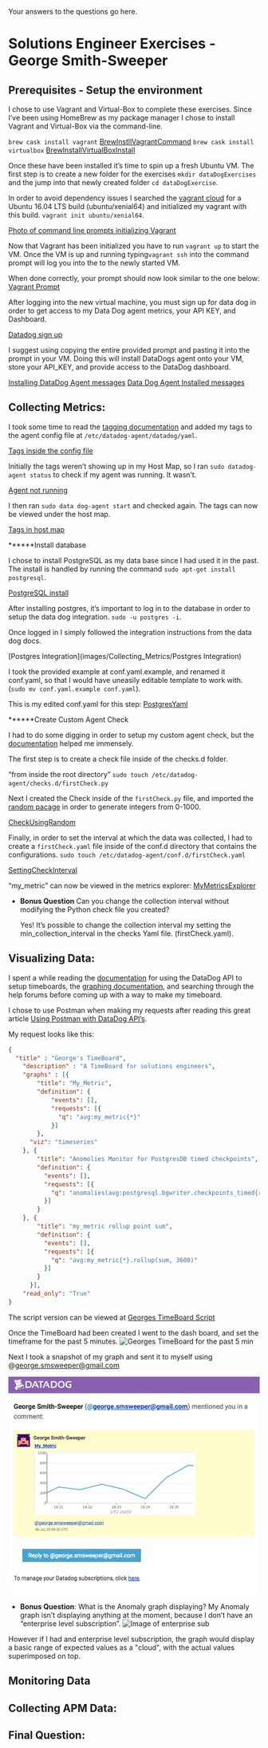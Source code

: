 Your answers to the questions go here.

# Solutions Engineer Exercises - George Smith-Sweeper

## Prerequisites - Setup the environment

I chose to use Vagrant and Virtual-Box to complete these exercises. Since I’ve been using HomeBrew as my package manager I chose to install Vagrant and Virtual-Box via the command-line.

`brew cask install vagrant`
[BrewInstllVagrantCommand](images/Prereq/VagrantInstall.png)
`brew cask install virtualbox`
[BrewInstallVirtualBoxInstall](images/Prereq/VirtualBoxInstall.png)

Once these have been installed it’s time to spin up a fresh Ubuntu VM. The first step is to create a new folder for the exercises `mkdir dataDogExercises` and the jump into that newly created folder `cd dataDogExercise`.

In order to avoid dependency issues I searched the [vagrant cloud](https://app.vagrantup.com/boxes/search) for a Ubuntu 16.04 LTS build (ubuntu/xenial64) and initialized my vagrant with this build. `vagrant init ubuntu/xenial64`.

[Photo of command line prompts initializing Vagrant](images/Prereq/InitializeVagrant)

Now that Vagrant has been initialized you have to run `vagrant up` to start the VM. Once the VM is up and running typing`vagrant ssh` into the command prompt will log you into the to the newly started VM.

When done correctly, your prompt should now look similar to the one below:
[Vagrant Prompt](images/Prereq/VagrantPrompt)

After logging into the new virtual machine, you must sign up for data dog in order to get access to my Data Dog agent metrics, your API KEY, and Dashboard.

[Datadog sign up](images/Prereq/DD_API_KEY)

I suggest using copying the entire provided prompt and pasting it into the prompt in your VM. Doing this will install DataDogs agent onto your VM, store your API_KEY, and provide access to the DataDog dashboard.

[Installing DataDog Agent messages](images/Prereq/InstallingAgent)
[Data Dog Agent Installed messages](images/Prereq/AgentInstalled)

## Collecting Metrics:

I took some time to read the [tagging documentation](https://docs.datadoghq.com/getting_started/tagging/) and added my tags to the agent config file at `/etc/datadog-agent/datadog/yaml`.

[Tags inside the config file](images/Collecting_Metrics/TagsInConfig.png)

Initially the tags weren’t showing up in my Host Map, so I ran `sudo datadog-agent status` to check if my agent was running. It wasn’t.

[Agent not running](images/Collecting_Metrics/AgentNotRunning)

I then ran `sudo data dog-agent start` and checked again. The tags can now be viewed under the host map.

[Tags in host map](images/Collecting_Metrics/TagsInHostMap.png)

******Install database

I chose to install PostgreSQL as my data base since I had used it in the past. The install is handled by running the command `sudo apt-get install postgresql`.

[PostgreSQL install](images/Collecting_Metrics/PostgresInstall)

After installing postgres, it’s important to log in to the database in order to setup the data dog integration. `sudo -u postgres -i`.

Once logged in I simply followed the integration instructions from the data dog docs.

[Postgres Integration](images/Collecting_Metrics/Postgres Integration)

 I took the provided example at conf.yaml.example, and renamed it conf.yaml, so that I would have uneasily editable template to work with. (`sudo mv conf.yaml.example conf.yaml`).

This is my edited conf.yaml for this step:
[PostgresYaml](images/Collecting_Metrics/PostgresYaml.png)

******Create Custom Agent Check

I had to do some digging in order to setup my custom agent check, but the [documentation](https://docs.datadoghq.com/developers/agent_checks/) helped me immensely.

The first step is to create a check file inside of the checks.d folder.

“from inside the root directory”
`sudo touch /etc/datadog-agent/checks.d/firstCheck.py`

Next I created the Check inside of the `firstCheck.py` file, and imported the [random pacage](http://www.pythonforbeginners.com/random/how-to-use-the-random-module-in-python) in order to generate integers from 0-1000.

[CheckUsingRandom](images/Colleting_Metrics/CheckUsingRandom)

Finally, in order to set the interval at which the data was collected, I had to create a  `firstCheck.yaml` file  inside of the conf.d directory that contains the configurations.
`sudo touch /etc/datadog-agent/conf.d/firstCheck.yaml`

[SettingCheckInterval](images/Colleting_Metrics/SettingCheckInterval)

“my_metric” can now be viewed in the metrics explorer:
[MyMetricsExplorer](images/Colleting_Metrics/MyMetricsExplorer)



* **Bonus Question** Can you change the collection interval without modifying the Python check file you created?

  Yes! It’s possible to change the collection interval my setting the min_collection_interval in the checks Yaml file. (firstCheck.yaml).

## Visualizing Data:

I spent a while reading the [documentation](https://docs.datadoghq.com/api/?lang=python#create-a-timeboard) for using the DataDog API to setup timeboards, the [graphing documentation](https://docs.datadoghq.com/graphing/), and searching through the help forums before coming up with a way to make my timeboard.

I chose to use Postman when making my requests after reading this great article [Using Postman with DataDog API’s](https://help.datadoghq.com/hc/en-us/articles/115002182863-Using-Postman-With-Datadog-APIs).

My request looks like this:

```JSON
{
  "title" : "George's TimeBoard",
    "description" : "A TimeBoard for solutions engineers",
    "graphs" : [{
        "title": "My_Metric",
        "definition": {
            "events": [],
            "requests": [{
              "q": "avg:my_metric{*}"
            }]
        },
      "viz": "timeseries"
    }, {
        "title": "Anomolies Monitor for PostgresDB timed checkpoints",
        "definition": {
          "events": [],
          "requests": [{
            "q": "anomalies(avg:postgresql.bgwriter.checkpoints_timed{role:database:postgresql}, 'basic', 2)"
          }]
        }
    }, {
        "title": "my_metric rollup point sum",
        "definition": {
          "events": [],
          "requests": [{
            "q": "avg:my_metric{*}.rollup(sum, 3600)"
          }]
        }
      }],
    "read_only": "True"
}
```

The script version can be viewed at [Georges TimeBoard Script](scripts/time_board.py)

Once the TimeBoard had been created I went to the dash board, and set the timeframe for the past 5 minutes.
![Georges TimeBoard for the past 5 min](images/Visualizing_Data/PastFiveMins)

Next I took a snapshot of my graph and sent it to myself using @george.smsweeper@gmail.com

![A Snapshot of Georges Graph](images/Visualizing_Data/SnapShot.png)

* **Bonus Question**: What is the Anomaly graph displaying?
My Anomaly graph isn’t displaying anything at the moment, because I don’t have an “enterprise level subscription”.
![Image of enterprise sub](images/Visualizing_Data/EnterpriseLevelSub)

However if I had and enterprise level subscription, the graph would display a basic range of expected values as a "cloud", with the actual values superimposed on top.

## Monitoring Data

## Collecting APM Data:

## Final Question:
